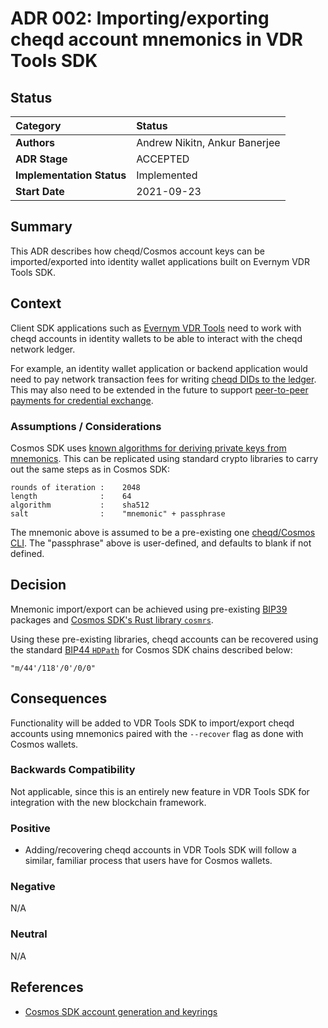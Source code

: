 # ADR 002: Importing/exporting cheqd account mnemonics in VDR Tools SDK

## Status

| Category | Status |
| :--- | :--- |
| **Authors** | Andrew Nikitn, Ankur Banerjee |
| **ADR Stage** | ACCEPTED |
| **Implementation Status** | Implemented |
| **Start Date** | 2021-09-23 |

## Summary

This ADR describes how cheqd/Cosmos account keys can be imported/exported into identity wallet applications built on Evernym VDR Tools SDK.

## Context

Client SDK applications such as [Evernym VDR Tools](https://gitlab.com/evernym/verity/vdr-tools) need to work with cheqd accounts in identity wallets to be able to interact with the cheqd network ledger.

For example, an identity wallet application or backend application would need to pay network transaction fees for writing [cheqd DIDs to the ledger](https://docs.cheqd.io/identity/architecture/adr-list/adr-001-cheqd-did-method). This may also need to be extended in the future to support [peer-to-peer payments for credential exchange](adr-001-payment-mechanism-for-issuing-credentials.md).

### Assumptions / Considerations

Cosmos SDK uses [known algorithms for deriving private keys from mnemonics](https://docs.cosmos.network/main/basics/accounts.html#keyring). This can be replicated using standard crypto libraries to carry out the same steps as in Cosmos SDK:

```text
rounds of iteration :    2048
length              :    64
algorithm           :    sha512
salt                :    "mnemonic" + passphrase
```

The mnemonic above is assumed to be a pre-existing one [cheqd/Cosmos CLI](../../docs/cheqd-cli/cheqd-cli-accounts.md). The "passphrase" above is user-defined, and defaults to blank if not defined.

## Decision

Mnemonic import/export can be achieved using pre-existing [BIP39](https://github.com/bitcoin/bips/tree/master/bip-0039) packages and [Cosmos SDK's Rust library `cosmrs`](https://github.com/cosmos/cosmos-rust).

Using these pre-existing libraries, cheqd accounts can be recovered using the standard [BIP44 `HDPath`](https://github.com/bitcoin/bips/blob/master/bip-0044.mediawiki) for Cosmos SDK chains described below:

```text
"m/44'/118'/0'/0/0"
```

## Consequences

Functionality will be added to VDR Tools SDK to import/export cheqd accounts using mnemonics paired with the `--recover` flag as done with Cosmos wallets.

### Backwards Compatibility

Not applicable, since this is an entirely new feature in VDR Tools SDK for integration with the new blockchain framework.

### Positive

* Adding/recovering cheqd accounts in VDR Tools SDK will follow a similar, familiar process that users have for Cosmos wallets.

### Negative

N/A

### Neutral

N/A

## References

* [Cosmos SDK account generation and keyrings](https://docs.cosmos.network/main/basics/accounts.html)
